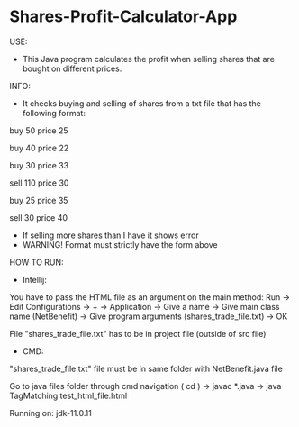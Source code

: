 # Shares-Profit-Calculator-App

USE: 
- This Java program calculates the profit when selling shares that are bought on different prices.

INFO: 
- It checks buying and selling of shares from a txt file that has the following format:

buy 50 price 25

buy 40 price 22

buy 30 price 33

sell 110 price 30

buy 25 price 35

sell 30 price 40

- If selling more shares than I have it shows error
- WARNING! Format must strictly have the form above

HOW TO RUN: 
- Intellij:

You have to pass the HTML file as an argument on the main method: Run -> Edit Configurations -> + -> Application -> Give a name -> Give main class name (NetBenefit) -> Give program arguments (shares_trade_file.txt) -> OK 

File "shares_trade_file.txt" has to be in project file (outside of src file) 

- CMD: 

"shares_trade_file.txt" file must be in same folder with NetBenefit.java file 

Go to java files folder through cmd navigation ( cd ) -> javac *.java -> java TagMatching test_html_file.html






Running on: jdk-11.0.11
